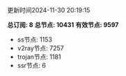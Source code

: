 更新时间2024-11-30 20:19:15

**总订阅: 8**
**总节点: 10431**
**有效节点: 9597**
- ss节点: 1153
- v2ray节点: 7257
- trojan节点: 1181
- ssr节点: 6
